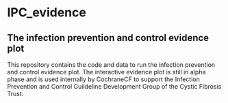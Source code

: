 # IPC_evidence

## The infection prevention and control evidence plot

This repository contains the code and data to run the infection prevention and control evidence plot.  The interactive evidence plot is still in alpha phase and is used internally by CochraneCF to support the Infection Prevention and Control Guildeline Development Group of the Cystic Fibrosis Trust.  
